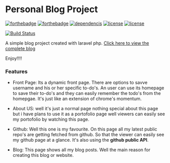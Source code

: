 # Personal Blog Project 
[![forthebadge](https://forthebadge.com/images/badges/validated-html5.svg)](https://forthebadge.com) 
[![forthebadge](https://forthebadge.com/images/badges/built-with-love.svg)](https://forthebadge.com) 
[![dependencis](https://img.shields.io/badge/dependencies-up%20to%20date-brightgreen.svg)](https://shields.io/)
[![license](https://img.shields.io/badge/license-MIT-green.svg)](https://shields.io/) 
[![license](https://img.shields.io/badge/license-MIT%2FApache--2.0-blue.svg)](https://shields.io/)

[![Build Status](https://travis-ci.org/mfsiat/personal_blog_project.svg?branch=master)](https://travis-ci.org/mfsiat/personal_blog_project)

A simple blog project created with laravel php. [Click here to view the complete blog](http://nasirblog.000webhostapp.com/ "My Blog")
    
Enjoy!!!!

### Features 

* Front Page: Its a dynamic front page. There are options to savve username and his or her specific to-do's. An user can use its homepage to save their to-do's and they can easily remember the todo's from the homepgae. It's just like an extension of chrome's momentum. 

- About US: well it's just a normal page nothing special about this page but i have plans to use it as a portofolio page well viewers can easily see my portofolio by watching this page. 

- Github: Well this one is my favourite. On this page all my latest public repo's are getting fetched from github. So that the viewer can easily see my github page at a glance. It's also using the **github public API**.

- Blog: This page shows all my blog posts. Well the main reason for creating this blog or website. 

    


